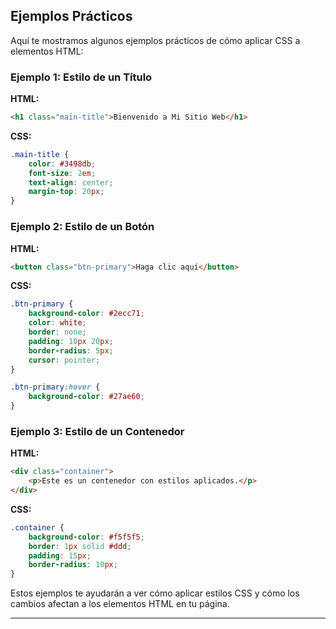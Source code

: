 ## Ejemplos Prácticos

Aquí te mostramos algunos ejemplos prácticos de cómo aplicar CSS a elementos HTML:

### Ejemplo 1: Estilo de un Título

**HTML:**
```html
<h1 class="main-title">Bienvenido a Mi Sitio Web</h1>
```

**CSS:**
```css
.main-title {
    color: #3498db;
    font-size: 2em;
    text-align: center;
    margin-top: 20px;
}
```

### Ejemplo 2: Estilo de un Botón

**HTML:**
```html
<button class="btn-primary">Haga clic aquí</button>
```

**CSS:**
```css
.btn-primary {
    background-color: #2ecc71;
    color: white;
    border: none;
    padding: 10px 20px;
    border-radius: 5px;
    cursor: pointer;
}

.btn-primary:hover {
    background-color: #27ae60;
}
```

### Ejemplo 3: Estilo de un Contenedor

**HTML:**
```html
<div class="container">
    <p>Este es un contenedor con estilos aplicados.</p>
</div>
```

**CSS:**
```css
.container {
    background-color: #f5f5f5;
    border: 1px solid #ddd;
    padding: 15px;
    border-radius: 10px;
}
```

Estos ejemplos te ayudarán a ver cómo aplicar estilos CSS y cómo los cambios afectan a los elementos HTML en tu página.

---
